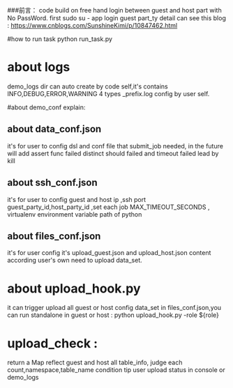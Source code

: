 ###前言：
code build on free hand login between guest and host part with No PassWord.
first sudo su - app  login guest part_ty
detail can see this blog : https://www.cnblogs.com/SunshineKimi/p/10847462.html

#how to run task 
python  run_task.py 

# about logs 
demo_logs dir can auto create by code self,it's contains
INFO,DEBUG,ERROR,WARNING 4 types _prefix.log config by user self.

#about demo_conf explain:
## about data_conf.json
it's for user to config dsl and conf file that submit_job needed,
in the future will add assert func failed distinct should failed and timeout failed lead by  kill  

## about ssh_conf.json 
it's for user to config guest and host ip ,ssh port 
guest_party_id,host_party_id ,set each job MAX_TIMEOUT_SECONDS ,
virtualenv environment variable path of python  

## about files_conf.json 
it's for user config it's upload_guest.json and upload_host.json content
according user's own need to upload data_set.

# about upload_hook.py
it can trigger upload all guest or host config data_set in files_conf.json,you can run standalone in guest or host :
python upload_hook.py -role ${role}

# upload_check :
return a Map reflect guest and host all table_info, judge each count,namespace,table_name
condition tip user upload status in console or demo_logs